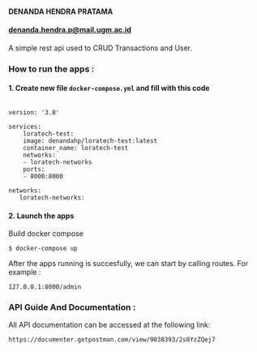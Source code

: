 #### DENANDA HENDRA PRATAMA

#### denanda.hendra.p@mail.ugm.ac.id

A simple rest api used to CRUD Transactions and User.

### How to run the apps :

#### 1. Create new file `docker-compose.yml` and fill with this code

```

version: '3.8'

services:
    loratech-test:
    image: denandahp/loratech-test:latest
    container_name: loratech-test
    networks:
    - loratech-networks
    ports:
    - 8000:8000

networks:
   loratech-networks:
```

#### 2. Launch the apps

Build docker compose

```
$ docker-compose up
```

After the apps running is succesfully, we can start by calling routes. For example :

```
127.0.0.1:8000/admin
```

### API Guide And Documentation :

All API documentation can be accessed at the following link:

```
https://documenter.getpostman.com/view/9038393/2s8YzZQej7
```
